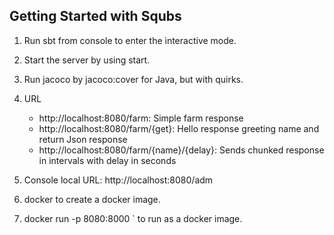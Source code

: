 Getting Started with Squbs
--------------------------

1. Run sbt from console to enter the interactive mode.

2. Start the server by using start.

3. Run jacoco by jacoco:cover for Java, but with quirks.

5. URL
   * http://localhost:8080/farm: Simple farm response
   * http://localhost:8080/farm/{get}: Hello response greeting name and return Json response
   * http://localhost:8080/farm/{name}/{delay}: Sends chunked response in intervals with delay in seconds

6. Console local URL: http://localhost:8080/adm

7. docker to create a docker image.

8. docker run -p 8080:8000 <FARM>` to run as a docker image.
